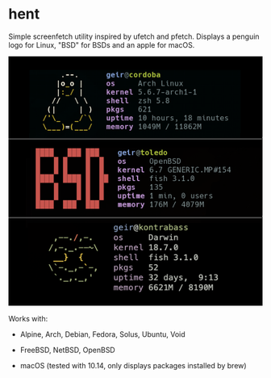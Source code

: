 # hent
Simple screenfetch utility inspired by ufetch and pfetch.
Displays a penguin logo for Linux, "BSD" for BSDs and an apple for macOS.

![hent](https://raw.githubusercontent.com/geirda/hent/master/hent.png)

Works with:

* Alpine, Arch, Debian, Fedora, Solus, Ubuntu, Void

* FreeBSD, NetBSD, OpenBSD

* macOS (tested with 10.14, only displays packages installed by brew)
